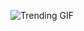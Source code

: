 
<!-- GIF_SECTION -->
![Trending GIF](https://media0.giphy.com/media/v1.Y2lkPThiYjIxNzcyOXJza2NrbWM3azZmNHM0NTlpMDJreHIxYnUwbXVlaDc1emIzMWM1dSZlcD12MV9naWZzX3NlYXJjaCZjdD1n/gyoipv2u40ekqz89Rk/giphy.gif)
<!-- END_GIF_SECTION -->
